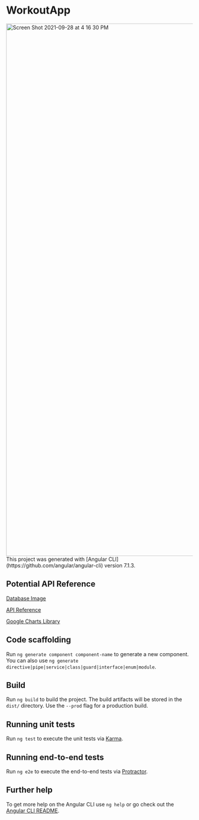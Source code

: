
# WorkoutApp
<img width="1440" alt="Screen Shot 2021-09-28 at 4 16 30 PM" src="https://user-images.githubusercontent.com/22380411/135167191-aab07e07-147c-46d7-9fd6-82a9d48bb5f4.png">
This project was generated with [Angular CLI](https://github.com/angular/angular-cli) version 7.1.3.

## Potential API Reference
[Database Image](https://wger.de/static/images/api/db-all.svg)

[API Reference](https://wger.de/en/software/api)

[Google Charts Library](https://github.com/gmazzamuto/ng2-google-charts)

## Code scaffolding

Run `ng generate component component-name` to generate a new component. You can also use `ng generate directive|pipe|service|class|guard|interface|enum|module`.

## Build

Run `ng build` to build the project. The build artifacts will be stored in the `dist/` directory. Use the `--prod` flag for a production build.

## Running unit tests

Run `ng test` to execute the unit tests via [Karma](https://karma-runner.github.io).

## Running end-to-end tests

Run `ng e2e` to execute the end-to-end tests via [Protractor](http://www.protractortest.org/).

## Further help

To get more help on the Angular CLI use `ng help` or go check out the [Angular CLI README](https://github.com/angular/angular-cli/blob/master/README.md).
